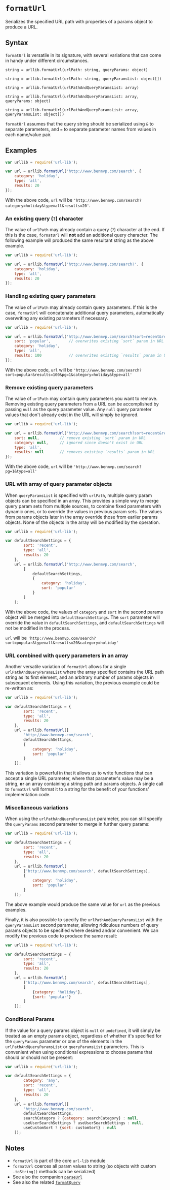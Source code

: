 # `formatUrl`

Serializes the specified URL path with properties of a params object to produce a URL.

## Syntax

`formatUrl` is versatile in its signature, with several variations that can come in handy under different circumstances.

`string = urllib.formatUrl(urlPath: string, queryParams: object)`

`string = urllib.formatUrl(urlPath: string, queryParamsList: object[])`

`string = urllib.formatUrl(urlPathAndQueryParamsList: array)`

`string = urllib.formatUrl(urlPathAndQueryParamsList: array, queryParams: object)`

`string = urllib.formatUrl(urlPathAndQueryParamsList: array, queryParamsList: object[])`

`formatUrl` assumes that the query string should be serialized using `&` to separate parameters, and `=` to separate parameter names from values in each name/value pair.

## Examples

```js
var urllib = require('url-lib');

var url = urllib.formatUrl('http://www.benmvp.com/search', {
    category: 'holiday',
    type: 'all',
    results: 20
});
```

With the above code, `url` will be `'http://www.benmvp.com/search?category=holiday&type=all&results=20'`.

### An existing query (`?`) character

The value of `urlPath` may already contain a query (`?`) character at the end. If this is the case, `formatUrl` will **not** add an additional query character. The following example will produced the same resultant string as the above example.

```js
var urllib = require('url-lib');

var url = urllib.formatUrl('http://www.benmvp.com/search?', {
    category: 'holiday',
    type: 'all',
    results: 20
});
```

### Handling existing query parameters

The value of `urlPath` may already contain query parameters. If this is the case, `formatUrl` will concatenate additional query parameters, automatically overwriting any existing parameters if necessary.

```js
var urllib = require('url-lib');

var url = urllib.formatUrl('http://www.benmvp.com/search?sort=recent&results=20&pg=1', {
    sort: 'popular',        // overwrites existing `sort` param in URL
    category: 'holiday',
    type: 'all',
    results: 100            // overwrites existing `results` param in URL
});
```

With the above code, `url` will be `'http://www.benmvp.com/search?sort=popular&results=100&pg=1&category=holiday&type=all'`

### Remove existing query parameters

The value of `urlPath` may contain query parameters you want to remove. Removing existing query parameters from a URL can be accomplished by passing `null` as the query parameter value. Any `null` query parameter values that don't already exist in the URL will simply be ignored.

```js
var urllib = require('url-lib');

var url = urllib.formatUrl('http://www.benmvp.com/search?sort=recent&results=20&pg=1', {
    sort: null,         // remove existing `sort` param in URL
    category: null,     // ignored since doesn't exist in URL
    type: 'all',
    results: null       // removes existing `results` param in URL
});
```

With the above code, `url` will be `'http://www.benmvp.com/search?pg=1&type=all'`

### URL with array of query parameter objects

When `queryParamsList` is specified with `urlPath`, multiple query param objects can be specified in an array. This provides a simple way to merge query param sets from multiple sources, to combine fixed parameters with dynamic ones, or to override the values in previous param sets. The values from params objects later in the array override those from earlier params objects. None of the objects in the array will be modified by the operation.

```js
var urllib = require('url-lib');

var defaultSearchSettings = {
        sort: 'recent',
        type: 'all',
        results: 20
    },
    url = urllib.formatUrl('http://www.benmvp.com/search',
        [
            defaultSearchSettings,
            {
                category: 'holiday',
                sort: 'popular'
            }
        ]
    );
```

With the above code, the values of `category` and `sort` in the second params object will be merged into `defaultSearchSettings`. The `sort` parameter will override the value in `defaultSearchSettings`, and `defaultSearchSettings` will not be modified in the process.

`url` will be `'http://www.benmvp.com/search?sort=popular&type=all&results=20&category=holiday'`

### URL combined with query parameters in an array

Another versatile variation of `formatUrl` allows for a single `urlPathAndQueryParamsList` where the array specified contains the URL path string as its first element, and an arbitrary number of params objects in subsequent elements. Using this variation, the previous example could be re-written as:

```js
var urllib = require('url-lib');

var defaultSearchSettings = {
        sort: 'recent',
        type: 'all',
        results: 20
    },
    url = urllib.formatUrl([
        'http://www.benmvp.com/search',
        defaultSearchSettings,
        {
            category: 'holiday',
            sort: 'popular'
        }
    ]);
```

This variation is powerful in that it allows us to write functions that can accept a single URL parameter, where that parameter's value may be a string, **or** an array containing a string path and params objects. A single call to `formatUrl` will format it to a string for the benefit of your functions' implementation code.

### Miscellaneous variations

When using the `urlPathAndQueryParamsList` parameter, you can still specify the `queryParams` second parameter to merge in further query params:

```js
var urllib = require('url-lib');

var defaultSearchSettings = {
        sort: 'recent',
        type: 'all',
        results: 20
    },
    url = urllib.formatUrl(
        ['http://www.benmvp.com/search', defaultSearchSettings],
        {
            category: 'holiday',
            sort: 'popular'
        }
    ]);
```

The above example would produce the same value for `url` as the previous examples.

Finally, it is also possible to specify the `urlPathAndQueryParamsList` with the `queryParamsList` second parameter, allowing ridiculous numbers of query params objects to be specified where desired and/or convenient. We can modify the previous code to produce the same result:

```js
var urllib = require('url-lib');

var defaultSearchSettings = {
        sort: 'recent',
        type: 'all',
        results: 20
    },
    url = urllib.formatUrl(
        ['http://www.benmvp.com/search', defaultSearchSettings],
        [
            {category: 'holiday'},
            {sort: 'popular'}
        ]
    ]);
```

### Conditional Params

If the value for a query params object is `null` or `undefined`, it will simply be treated as an empty params object, regardless of whether it's specified for the `queryParams` parameter or one of the elements in the `urlPathAndQueryParamsList` or `queryParamsList` parameters. This is convenient when using conditional expressions to choose params that should or should not be present:

```js
var urllib = require('url-lib');

var defaultSearchSettings = {
        category: 'any',
        sort: 'recent',
        type: 'all',
        results: 20
    },
    url = urllib.formatUrl([
        'http://www.benmvp.com/search',
        defaultSearchSettings,
        searchCategory ? {category: searchCategory} : null,
        useUserSearchSettings ? useUserSearchSettings : null,
        useCustomSort ? {sort: customSort} : null
    ]);
```

## Notes

- `formatUrl` is part of the core `url-lib` module
- `formatUrl` coerces all param values to string (so objects with custom `.toString()` methods can be serialized)
- See also the companion [`parseUrl`](parseUrl.md)
- See also the related [`formatQuery`](formatQuery.md)

